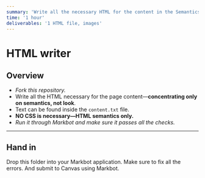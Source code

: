 ```yaml
---
summary: 'Write all the necessary HTML for the content in the Semantics Schemantics group activity.'
time: '1 hour'
deliverables: '1 HTML file, images'
---
```


# HTML writer

## Overview

- *Fork this repository.*
- Write all the HTML necessary for the page content—**concentrating only on semantics, not look**.
- Text can be found inside the `content.txt` file.
- **NO CSS is necessary—HTML semantics only.**
- *Run it through Markbot and make sure it passes all the checks.*

---

## Hand in

Drop this folder into your Markbot application. Make sure to fix all the errors. And submit to Canvas using Markbot.
